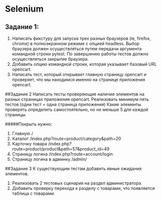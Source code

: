 # Selenium

## Задание 1:
1. Написать фикстуру для запуска трех разных браузеров (ie, firefox, chrome) в полноэкранном режиме с опцией headless. Выбор браузера должен осуществляться путем передачи аргумента командной строки pytest. По завершению работы тестов должно осуществляться закрытие браузера.
1. Добавить опцию командной строки, которая указывает базовый URL opencart.
1. Написать тест, который открывает главную страницу opencart и проверяет, что мы находимся именно на странице приложения opencart.

##Задание 2
Написать тесты проверяющие наличие элементов на разных страницах приложения opencart.
Реализовать минимум пять тестов (одни тест = одна страница приложения)
Какие элементы проверять определить самостоятельно, но не меньше 5 для каждой страницы.

#####Покрыть нужно:
1. Главную /
2. Каталог /index.php?route=product/category&path=20
3. Карточку товара /index.php?route=product/product&path=57&product_id=49
4. Страницу логина /index.php?route=account/login
5. Страницу логина в админку /admin/

##Задание 3
К существующим тестам добавить явные ожидания элементов.
1. Реализовать 2 тестовых сценария на раздел администратора
2. Добавить проверку перехода к разделу с товарами, что появляется таблица с товарами.